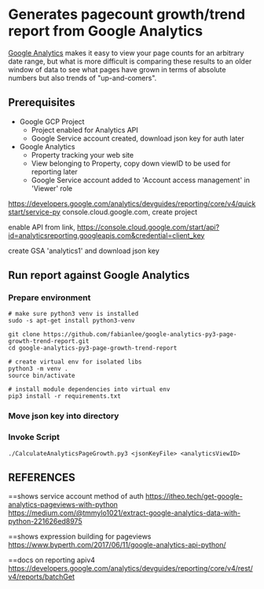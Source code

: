 # Generates pagecount growth/trend report from Google Analytics

[Google Analytics](https://analytics.google.com/) makes it easy to view your page counts for an arbitrary date range, but what is more difficult is comparing these results to an older window of data to see what pages have grown in terms of absolute numbers but also trends of "up-and-comers".


## Prerequisites

* Google GCP Project
  * Project enabled for Analytics API
  * Google Service account created, download json key for auth later
* Google Analytics
  * Property tracking your web site
  * View belonging to Property, copy down viewID to be used for reporting later
  * Google Service account added to 'Account access management' in 'Viewer' role


https://developers.google.com/analytics/devguides/reporting/core/v4/quickstart/service-py
console.cloud.google.com, create project

enable API from link, https://console.cloud.google.com/start/api?id=analyticsreporting.googleapis.com&credential=client_key

create GSA 'analytics1' and download json key

## Run report against Google Analytics

### Prepare environment

```
# make sure python3 venv is installed
sudo -s apt-get install python3-venv

git clone https://github.com/fabianlee/google-analytics-py3-page-growth-trend-report.git
cd google-analytics-py3-page-growth-trend-report

# create virtual env for isolated libs
python3 -m venv .
source bin/activate

# install module dependencies into virtual env
pip3 install -r requirements.txt
```

### Move json key into directory

### Invoke Script

```
./CalculateAnalyticsPageGrowth.py3 <jsonKeyFile> <analyticsViewID>
```



## REFERENCES

==shows service account method of auth
https://itheo.tech/get-google-analytics-pageviews-with-python
https://medium.com/@tmmylo1021/extract-google-analytics-data-with-python-221626ed8975

==shows expression building for pageviews
https://www.byperth.com/2017/06/11/google-analytics-api-python/

==docs on reporting apiv4
https://developers.google.com/analytics/devguides/reporting/core/v4/rest/v4/reports/batchGet
